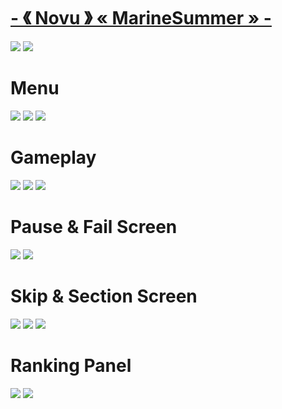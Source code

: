 # [-       《 Novu 》  « MarineSummer »       -](https://www.mediafire.com/folder/1jeshgssaa667/MarineSummer)
![]( https://i.imgur.com/i7pRORZ.png )
![]( https://i.imgur.com/vCAeqWD.png )

# Menu
![]( https://i.imgur.com/nanq9lE.png )
![]( https://i.imgur.com/sCiCMO8.png )
![]( https://i.imgur.com/d9lhWCY.png )

# Gameplay
![]( https://i.imgur.com/N5lKWXl.png )
![]( https://i.imgur.com/WccpqNh.png )
![]( https://i.imgur.com/xqjLjxQ.png )

# Pause & Fail Screen
![]( https://i.imgur.com/fitdLdF.png )
![]( https://i.imgur.com/bfjLbo3.png )

# Skip & Section Screen
![]( https://i.imgur.com/f2wYR1Z.png )
![]( https://i.imgur.com/XqZahKx.png )
![]( https://i.imgur.com/tq63asq.png )

# Ranking Panel
![]( https://i.imgur.com/aDvlpC4.png )
![]( https://i.imgur.com/f90Z9f9.png )
